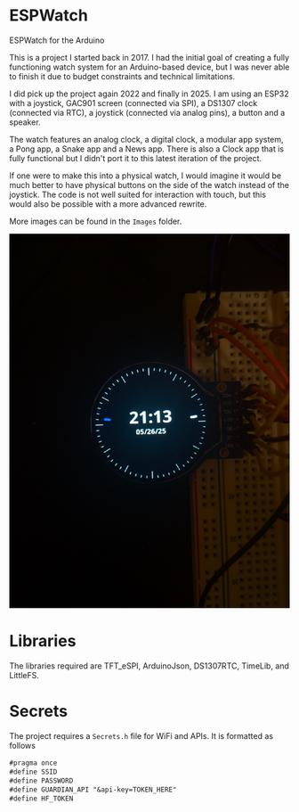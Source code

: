 # ESPWatch
ESPWatch for the Arduino <br>

This is a project I started back in 2017. I had the initial goal of creating a fully functioning watch system for an Arduino-based device, but I was never able to finish it due to budget constraints and technical limitations. 

I did pick up the project again 2022 and finally in 2025. I am using an ESP32 with a joystick, GAC901 screen (connected via SPI), a DS1307 clock (connected via RTC), a joystick (connected via analog pins), a button and a speaker. 

The watch features an analog clock, a digital clock, a modular app system, a Pong app, a Snake app and a News app. There is also a Clock app that is fully functional but I didn't port it to this latest iteration of the project.

If one were to make this into a physical watch, I would imagine it would be much better to have physical buttons on the side of the watch instead of the joystick. The code is not well suited for interaction with touch, but this would also be possible with a more advanced rewrite.

More images can be found in the `Images` folder.

![Clock screen](<./Images/clock 1.jpg>)

# Libraries

The libraries required are TFT_eSPI, ArduinoJson, DS1307RTC, TimeLib, and LittleFS.
# Secrets
The project requires a `Secrets.h` file for WiFi and APIs. It is formatted as follows

```
#pragma once
#define SSID 
#define PASSWORD 
#define GUARDIAN_API "&api-key=TOKEN_HERE"
#define HF_TOKEN
```
